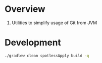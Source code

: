 # Overview

1. Utilities to simplify usage of Git from JVM


# Development

```sh
./gradlew clean spotlessApply build -q
```
